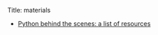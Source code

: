 Title: materials

* [Python behind the scenes: a list of resources]({filename}/materials/python_bts_resources.md)

  